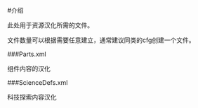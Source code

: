 #介绍

此处用于资源汉化所需的文件。

文件数量可以根据需要任意建立，通常建议同类的cfg创建一个文件。


###Parts.xml

组件内容的汉化

###ScienceDefs.xml

科技探索内容汉化
